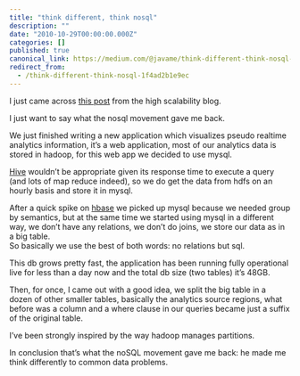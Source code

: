 ```yaml
---
title: "think different, think nosql"
description: ""
date: "2010-10-29T00:00:00.000Z"
categories: []
published: true
canonical_link: https://medium.com/@javame/think-different-think-nosql-1f4ad2b1e9ec
redirect_from:
  - /think-different-think-nosql-1f4ad2b1e9ec
---
```


I just came across [this post](http://highscalability.com/blog/2010/10/28/nosql-took-away-the-relational-model-and-gave-nothing-back.html) from the high scalability blog.

I just want to say what the nosql movement gave me back.

We just finished writing a new application which visualizes pseudo realtime analytics information, it’s a web application, most of our analytics data is stored in hadoop, for this web app we decided to use mysql.

[Hive](http://wiki.apache.org/hadoop/Hive) wouldn’t be appropriate given its response time to execute a query (and lots of map reduce indeed), so we do get the data from hdfs on an hourly basis and store it in mysql.

After a quick spike on [hbase](http://hbase.apache.org/) we picked up mysql because we needed group by semantics, but at the same time we started using mysql in a different way, we don’t have any relations, we don’t do joins, we store our data as in a big table.   
So basically we use the best of both words: no relations but sql.

This db grows pretty fast, the application has been running fully operational live for less than a day now and the total db size (two tables) it’s 48GB.

Then, for once, I came out with a good idea, we split the big table in a dozen of other smaller tables, basically the analytics source regions, what before was a column and a where clause in our queries became just a suffix of the original table.

I’ve been strongly inspired by the way hadoop manages partitions.

In conclusion that’s what the noSQL movement gave me back: he made me think differently to common data problems.

